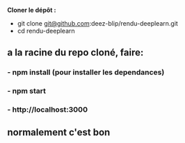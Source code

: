 **Cloner le dépôt :**

- git clone git@github.com:deez-blip/rendu-deeplearn.git
- cd rendu-deeplearn

## a la racine du repo cloné, faire:
### - npm install (pour installer les dependances)
### - npm start
### - http://localhost:3000

## normalement c'est bon
